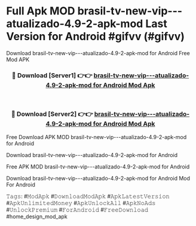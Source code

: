 # Full Apk MOD brasil-tv-new-vip---atualizado-4.9-2-apk-mod Last Version for Android #gifvv (#gifvv)
Download brasil-tv-new-vip---atualizado-4.9-2-apk-mod for Android Free Mod APK

<div align="center">
<h3>🔴 Download [Server1] 👉👉 <a href="https://apps.libra.edu.pl?title=brasil-tv-new-vip---atualizado-4.9-2-apk-mod&ref=18F">brasil-tv-new-vip---atualizado-4.9-2-apk-mod for Android Mod Apk</a></h3><br>

<h3>🔴 Download [Server2] 👉👉 <a href="https://apps.libra.edu.pl?title=brasil-tv-new-vip---atualizado-4.9-2-apk-mod&ref=18F">brasil-tv-new-vip---atualizado-4.9-2-apk-mod for Android Mod Apk</a></h3>
</div>


Free Download APK MOD brasil-tv-new-vip---atualizado-4.9-2-apk-mod for Android

Download brasil-tv-new-vip---atualizado-4.9-2-apk-mod for Android 

Free APK MOD brasil-tv-new-vip---atualizado-4.9-2-apk-mod for Android 

Download brasil-tv-new-vip---atualizado-4.9-2-apk-mod for Android Mod For Android

𝚃𝚊𝚐𝚜: #𝙼𝚘𝚍𝙰𝚙𝚔 #𝙳𝚘𝚠𝚗𝚕𝚘𝚊𝚍𝙼𝚘𝚍𝙰𝚙𝚔 #𝙰𝚙𝚔𝙻𝚊𝚝𝚎𝚜𝚝𝚅𝚎𝚛𝚜𝚒𝚘𝚗 #𝙰𝚙𝚔𝚄𝚗𝚕𝚒𝚖𝚒𝚝𝚎𝚍𝙼𝚘𝚗𝚎𝚢 #𝙰𝚙𝚔𝚄𝚗𝚕𝚘𝚌𝚔𝙰𝚕𝚕 #𝙰𝚙𝚔𝙽𝚘𝙰𝚍𝚜 #𝚄𝚗𝚕𝚘𝚌𝚔𝙿𝚛𝚎𝚖𝚒𝚞𝚖 #𝙵𝚘𝚛𝙰𝚗𝚍𝚛𝚘𝚒𝚍 #𝙵𝚛𝚎𝚎𝙳𝚘𝚠𝚗𝚕𝚘𝚊𝚍 #home_design_mod_apk